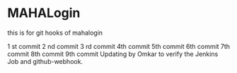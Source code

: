 # MAHALogin
this is for git hooks  of mahalogin

1 st commit
2 nd commit 
3 rd commit
4th commit
5th commit
6th commit
7th commit
8th commit
9th commit
Updating by Omkar to verify the Jenkins Job and github-webhook.




